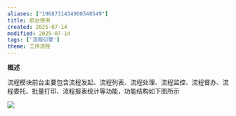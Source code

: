 ```yaml
---
aliases: ["1968731434900348549"]
title: 前台使用
created: 2025-07-14
modified: 2025-07-14
tags: ['流程引擎']
theme: 工作流程
---
```


**概述**

流程模块前台主要包含流程发起、流程列表、流程处理、流程监控、流程督办、流程委托、批量打印、流程报表统计等功能，功能结构如下图所示

![](dc926880eb257e6c0635bb80704d512d.jpg)